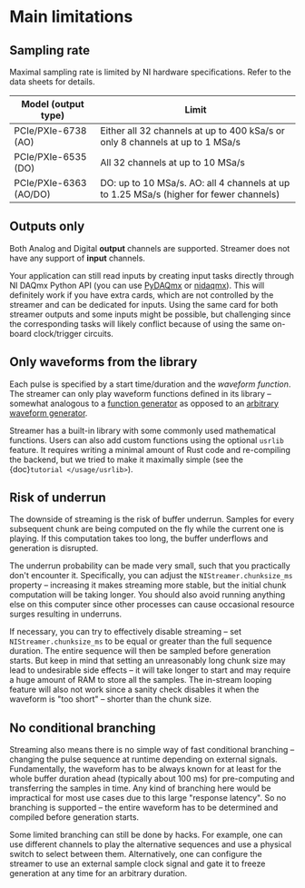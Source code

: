 # Main limitations

## Sampling rate

Maximal sampling rate is limited by NI hardware specifications. Refer to the data sheets for details.
  
  | Model (output type)    | Limit                                                                                  |
  |------------------------|----------------------------------------------------------------------------------------|
  | PCIe/PXIe-6738 (AO)    | Either all 32 channels at up to 400 kSa/s or only 8 channels at up to 1 MSa/s          |
  | PCIe/PXIe-6535 (DO)    | All 32 channels at up to 10 MSa/s                                                      |
  | PCIe/PXIe-6363 (AO/DO) | DO: up to 10 MSa/s. AO: all 4 channels at up to 1.25 MSa/s (higher for fewer channels) |

## Outputs only

Both Analog and Digital **output** channels are supported. Streamer does not have any support of **input** channels.

Your application can still read inputs by creating input tasks directly through NI DAQmx Python API (you can use [PyDAQmx](https://pythonhosted.org/PyDAQmx/) or [nidaqmx](https://nidaqmx-python.readthedocs.io/en/stable/)). This will definitely work if you have extra cards, which are not controlled by the streamer and can be dedicated for inputs. Using the same card for both streamer outputs and some inputs might be possible, but challenging since the corresponding tasks will likely conflict because of using the same on-board clock/trigger circuits.

## Only waveforms from the library

Each pulse is specified by a start time/duration and the _waveform function_. The streamer can only play waveform functions defined in its library – somewhat analogous to a [function generator](https://en.wikipedia.org/wiki/Function_generator) as opposed to an [arbitrary waveform generator](https://en.wikipedia.org/wiki/Arbitrary_waveform_generator). 

Streamer has a built-in library with some commonly used mathematical functions. Users can also add custom functions using the optional `usrlib` feature. It requires writing a minimal amount of Rust code and re-compiling the backend, but we tried to make it maximally simple (see the {doc}`tutorial </usage/usrlib>`).

## Risk of underrun

The downside of streaming is the risk of buffer underrun. Samples for every subsequent chunk are being computed on the fly while the current one is playing. If this computation takes too long, the buffer underflows and generation is disrupted.

The underrun probability can be made very small, such that you practically don't encounter it. Specifically, you can adjust the `NIStreamer.chunksize_ms` property – increasing it makes streaming more stable, but the initial chunk computation will be taking longer. You should also avoid running anything else on this computer since other processes can cause occasional resource surges resulting in underruns.

If necessary, you can try to effectively disable streaming – set `NIStreamer.chunksize_ms` to be equal or greater than the full sequence duration. The entire sequence will then be sampled before generation starts. But keep in mind that setting an unreasonably long chunk size may lead to undesirable side effects – it will take longer to start and may require a huge amount of RAM to store all the samples. The in-stream looping feature will also not work since a sanity check disables it when the waveform is "too short" – shorter than the chunk size.

## No conditional branching

Streaming also means there is no simple way of fast conditional branching – changing the pulse sequence at runtime depending on external signals. Fundamentally, the waveform has to be always known for at least for the whole buffer duration ahead (typically about 100 ms) for pre-computing and transferring the samples in time. Any kind of branching here would be impractical for most use cases due to this large "response latency". So no branching is supported – the entire waveform has to be determined and compiled before generation starts.

Some limited branching can still be done by hacks. For example, one can use different channels to play the alternative sequences and use a physical switch to select between them. Alternatively, one can configure the streamer to use an external sample clock signal and gate it to freeze generation at any time for an arbitrary duration. 
